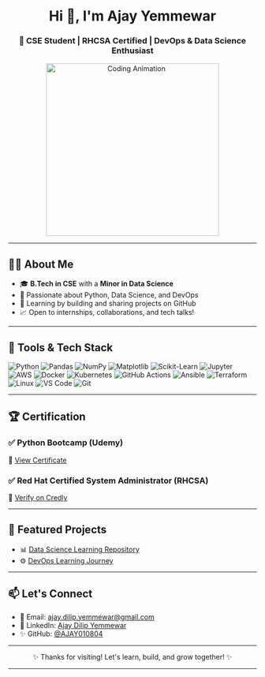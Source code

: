 <h1 align="center">Hi 👋, I'm Ajay Yemmewar</h1>
<h3 align="center">🚀 CSE Student | RHCSA Certified | DevOps & Data Science Enthusiast</h3>

<p align="center">
  <img src="https://media.giphy.com/media/qgQUggAC3Pfv687qPC/giphy.gif" width="350" alt="Coding Animation" />
</p>

---

## 👨‍💻 About Me

- 🎓 **B.Tech in CSE** with a **Minor in Data Science**
- 🧠 Passionate about Python, Data Science, and DevOps
- 🚀 Learning by building and sharing projects on GitHub
- 📈 Open to internships, collaborations, and tech talks!

---

## 🔧 Tools & Tech Stack

![Python](https://img.shields.io/badge/Python-3776AB?style=flat&logo=python&logoColor=white)
![Pandas](https://img.shields.io/badge/Pandas-150458?style=flat&logo=pandas&logoColor=white)
![NumPy](https://img.shields.io/badge/NumPy-013243?style=flat&logo=numpy&logoColor=white)
![Matplotlib](https://img.shields.io/badge/Matplotlib-11557C?style=flat&logo=plotly&logoColor=white)
![Scikit-Learn](https://img.shields.io/badge/Scikit--Learn-F7931E?style=flat&logo=scikit-learn&logoColor=white)
![Jupyter](https://img.shields.io/badge/Jupyter-F37626?style=flat&logo=jupyter&logoColor=white)
![AWS](https://img.shields.io/badge/AWS-232F3E?style=flat&logo=amazon-aws&logoColor=white)
![Docker](https://img.shields.io/badge/Docker-2496ED?style=flat&logo=docker&logoColor=white)
![Kubernetes](https://img.shields.io/badge/Kubernetes-326CE5?style=flat&logo=kubernetes&logoColor=white)
![GitHub Actions](https://img.shields.io/badge/GitHub%20Actions-2088FF?style=flat&logo=github-actions&logoColor=white)
![Ansible](https://img.shields.io/badge/Ansible-EE0000?style=flat&logo=ansible&logoColor=white)
![Terraform](https://img.shields.io/badge/Terraform-623CE4?style=flat&logo=terraform&logoColor=white)
![Linux](https://img.shields.io/badge/Linux-FCC624?style=flat&logo=linux&logoColor=black)
![VS Code](https://img.shields.io/badge/VS%20Code-007ACC?style=flat&logo=visual-studio-code&logoColor=white)
![Git](https://img.shields.io/badge/Git-F05032?style=flat&logo=git&logoColor=white)

---

## 🏆 Certification

### ✅ Python Bootcamp (Udemy)
📜 [View Certificate](https://www.udemy.com/certificate/UC-0c31dbe6-c732-4975-8618-c54988721b9c/) 
### ✅ Red Hat Certified System Administrator (RHCSA)
📜 [Verify on Credly](https://www.credly.com/badges/0dfecccc-10cf-4e9e-bb0d-94e3c9afe685)

---

## 📂 Featured Projects

- 📊 [Data Science Learning Repository](https://github.com/AJAY010804/data-science-learning)
- ⚙️ [DevOps Learning Journey](https://github.com/AJAY010804/devops-learning-journey)

---

## 📫 Let's Connect

<!---
[![LinkedIn](https://img.shields.io/badge/LinkedIn-Ajay_Yemmewar-blue?style=flat&logo=linkedin&logoColor=white)](https://www.linkedin.com/in/ajay-dilip-yemmewar-b9b5372b3/)
[![Gmail](https://img.shields.io/badge/Gmail-ajay.dilip.yemmewar@gmail.com-D14836?style=flat&logo=gmail&logoColor=white)](mailto:ajay.dilip.yemmewar@gmail.com)
[![GitHub](https://img.shields.io/badge/GitHub-AJAY010804-181717?style=flat&logo=github&logoColor=white)](https://github.com/AJAY010804)    --->
- 📧 Email: [ajay.dilip.yemmewar@gmail.com](mailto:ajay.dilip.yemmewar@gmail.com)
- 💼 LinkedIn: [Ajay Dilip Yemmewar](https://www.linkedin.com/in/ajay-dilip-yemmewar-b9b5372b3/)
- ✨ GitHub: [@AJAY010804](https://github.com/AJAY010804)

---

<p align="center">✨ Thanks for visiting! Let's learn, build, and grow together! ✨</p>

---



<!---
AJAY010804/AJAY010804 is a ✨ special ✨ repository because its `README.md` (this file) appears on your GitHub profile.
You can click the Preview link to take a look at your changes.
<p align="center">Thanks for visiting my profile! Let's connect, collaborate, and grow together 🚀</p>
--->
